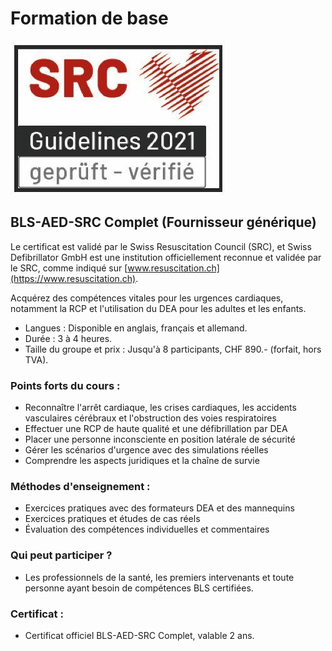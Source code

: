 # Formation de base
![SRC Logo](../../assets/home/srclogo.jpeg)

## BLS-AED-SRC Complet (Fournisseur générique)

Le certificat est validé par le Swiss Resuscitation Council (SRC), et Swiss Defibrillator GmbH est une institution officiellement reconnue et validée par le SRC, comme indiqué sur [www.resuscitation.ch](https://www.resuscitation.ch).

Acquérez des compétences vitales pour les urgences cardiaques, notamment la RCP et l'utilisation du DEA pour les adultes et les enfants.

- Langues : Disponible en anglais, français et allemand.
- Durée : 3 à 4 heures.
- Taille du groupe et prix : Jusqu'à 8 participants, CHF 890.- (forfait, hors TVA).

### Points forts du cours :
- Reconnaître l'arrêt cardiaque, les crises cardiaques, les accidents vasculaires cérébraux et l'obstruction des voies respiratoires
- Effectuer une RCP de haute qualité et une défibrillation par DEA
- Placer une personne inconsciente en position latérale de sécurité
- Gérer les scénarios d'urgence avec des simulations réelles
- Comprendre les aspects juridiques et la chaîne de survie

### Méthodes d'enseignement :
- Exercices pratiques avec des formateurs DEA et des mannequins
- Exercices pratiques et études de cas réels
- Évaluation des compétences individuelles et commentaires

### Qui peut participer ?
- Les professionnels de la santé, les premiers intervenants et toute personne ayant besoin de compétences BLS certifiées.

### Certificat :
- Certificat officiel BLS-AED-SRC Complet, valable 2 ans.

